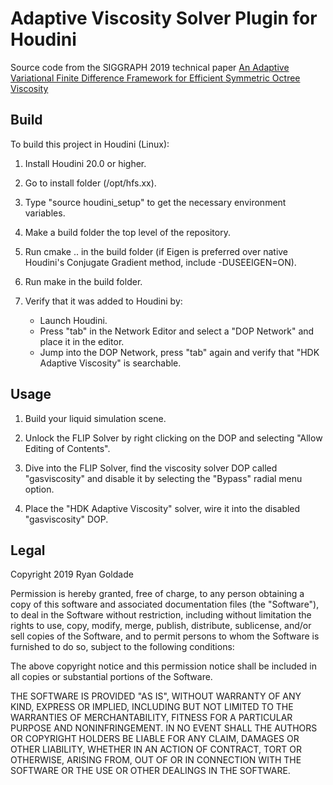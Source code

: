 # Adaptive Viscosity Solver Plugin for Houdini

Source code from the SIGGRAPH 2019 technical paper [An Adaptive Variational Finite Difference Framework for Efficient Symmetric Octree Viscosity](https://cs.uwaterloo.ca/~rgoldade/adaptiveviscosity/)

## Build
To build this project in Houdini (Linux):

1. Install Houdini 20.0 or higher.

2. Go to install folder (/opt/hfs.xx).

3. Type "source houdini_setup" to get the necessary environment variables.

4. Make a build folder the top level of the repository.

5. Run cmake .. in the build folder (if Eigen is preferred over native Houdini's Conjugate Gradient method, include -DUSEEIGEN=ON).

6. Run make in the build folder.

7. Verify that it was added to Houdini by:
	- Launch Houdini.
	- Press "tab" in the Network Editor and select a "DOP Network" and place it in the editor.
	- Jump into the DOP Network, press "tab" again and verify that "HDK Adaptive Viscosity" is searchable.

## Usage

1. Build your liquid simulation scene.

2. Unlock the FLIP Solver by right clicking on the DOP and selecting "Allow Editing of Contents".

3. Dive into the FLIP Solver, find the viscosity solver DOP called "gasviscosity" and disable it by selecting the "Bypass" radial menu option.

4. Place the "HDK Adaptive Viscosity" solver, wire it into the disabled "gasviscosity" DOP.


## Legal

Copyright 2019 Ryan Goldade

Permission is hereby granted, free of charge, to any person obtaining a copy of this software and associated documentation files (the "Software"), to deal in the Software without restriction, including without limitation the rights to use, copy, modify, merge, publish, distribute, sublicense, and/or sell copies of the Software, and to permit persons to whom the Software is furnished to do so, subject to the following conditions:

The above copyright notice and this permission notice shall be included in all copies or substantial portions of the Software.

THE SOFTWARE IS PROVIDED "AS IS", WITHOUT WARRANTY OF ANY KIND, EXPRESS OR IMPLIED, INCLUDING BUT NOT LIMITED TO THE WARRANTIES OF MERCHANTABILITY, FITNESS FOR A PARTICULAR PURPOSE AND NONINFRINGEMENT. IN NO EVENT SHALL THE AUTHORS OR COPYRIGHT HOLDERS BE LIABLE FOR ANY CLAIM, DAMAGES OR OTHER LIABILITY, WHETHER IN AN ACTION OF CONTRACT, TORT OR OTHERWISE, ARISING FROM, OUT OF OR IN CONNECTION WITH THE SOFTWARE OR THE USE OR OTHER DEALINGS IN THE SOFTWARE.

